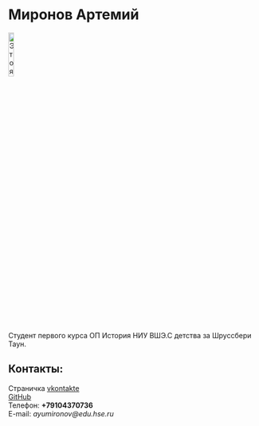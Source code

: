 <html>
<head>
<meta charset="utf-8">


<body>
<left><h1>Миронов Артемий</h1></left>
<left><img alt="Это я" width="15%" src="https://pp.userapi.com/c631930/v631930784/29336/6Md94I-6y7U.jpg"></left>
<br/>
<p>Студент первого курса ОП История НИУ ВШЭ.С детства за Шруссбери Таун.
</p>
<h2>Контакты:</h2>
Страничка <a href=https://vk.com/gamekonsolertim/>vkontakte</a>
<br/>
<a href="https://github.com/artemiymironov">GitHub</a>
<br/>
Телефон: <b>+79104370736</b>
<br/>
E-mail: <i>ayumironov@edu.hse.ru</i>
</body></head>
